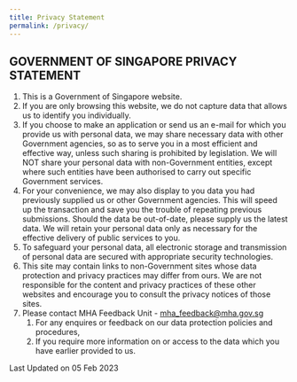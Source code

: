 ```yaml
---
title: Privacy Statement
permalink: /privacy/
---
```

GOVERNMENT OF SINGAPORE PRIVACY STATEMENT
-----------------------------------------

1.  This is a Government of Singapore website.
2.  If you are only browsing this website, we do not capture data that allows us to identify you individually.
3.  If you choose to make an application or send us an e-mail for which you provide us with personal data, we may share necessary data with other Government agencies, so as to serve you in a most efficient and effective way, unless such sharing is prohibited by legislation. We will NOT share your personal data with non-Government entities, except where such entities have been authorised to carry out specific Government services.
4.  For your convenience, we may also display to you data you had previously supplied us or other Government agencies. This will speed up the transaction and save you the trouble of repeating previous submissions. Should the data be out-of-date, please supply us the latest data. We will retain your personal data only as necessary for the effective delivery of public services to you.
5.  To safeguard your personal data, all electronic storage and transmission of personal data are secured with appropriate security technologies.
6.  This site may contain links to non-Government sites whose data protection and privacy practices may differ from ours. We are not responsible for the content and privacy practices of these other websites and encourage you to consult the privacy notices of those sites.
7.  Please contact MHA Feedback Unit - [mha\_feedback@mha.gov.sg](mailto:mha_feedback@mha.gov.sg)
    1.  For any enquires or feedback on our data protection policies and procedures,
    2.  If you require more information on or access to the data which you have earlier provided to us.

Last Updated on 05 Feb 2023
